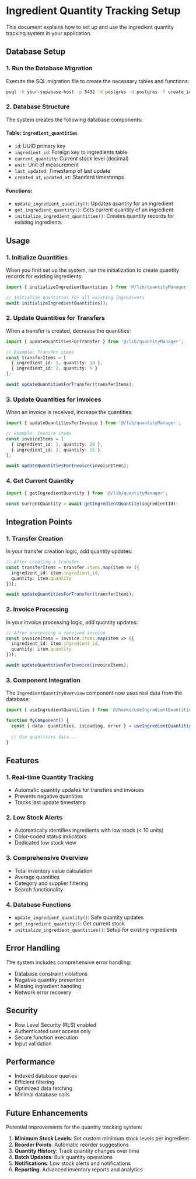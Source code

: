 # Ingredient Quantity Tracking Setup

This document explains how to set up and use the ingredient quantity tracking system in your application.

## Database Setup

### 1. Run the Database Migration

Execute the SQL migration file to create the necessary tables and functions:

```bash
psql -h your-supabase-host -p 5432 -d postgres -U postgres -f create_ingredient_quantities_table.sql
```

### 2. Database Structure

The system creates the following database components:

#### Table: `ingredient_quantities`
- `id`: UUID primary key
- `ingredient_id`: Foreign key to ingredients table
- `current_quantity`: Current stock level (decimal)
- `unit`: Unit of measurement
- `last_updated`: Timestamp of last update
- `created_at`, `updated_at`: Standard timestamps

#### Functions:
- `update_ingredient_quantity()`: Updates quantity for an ingredient
- `get_ingredient_quantity()`: Gets current quantity of an ingredient
- `initialize_ingredient_quantities()`: Creates quantity records for existing ingredients

## Usage

### 1. Initialize Quantities

When you first set up the system, run the initialization to create quantity records for existing ingredients:

```typescript
import { initializeIngredientQuantities } from '@/lib/quantityManager';

// Initialize quantities for all existing ingredients
await initializeIngredientQuantities();
```

### 2. Update Quantities for Transfers

When a transfer is created, decrease the quantities:

```typescript
import { updateQuantitiesForTransfer } from '@/lib/quantityManager';

// Example: Transfer items
const transferItems = [
  { ingredient_id: 1, quantity: 10 },
  { ingredient_id: 2, quantity: 5 }
];

await updateQuantitiesForTransfer(transferItems);
```

### 3. Update Quantities for Invoices

When an invoice is received, increase the quantities:

```typescript
import { updateQuantitiesForInvoice } from '@/lib/quantityManager';

// Example: Invoice items
const invoiceItems = [
  { ingredient_id: 1, quantity: 20 },
  { ingredient_id: 2, quantity: 15 }
];

await updateQuantitiesForInvoice(invoiceItems);
```

### 4. Get Current Quantity

```typescript
import { getIngredientQuantity } from '@/lib/quantityManager';

const currentQuantity = await getIngredientQuantity(ingredientId);
```

## Integration Points

### 1. Transfer Creation

In your transfer creation logic, add quantity updates:

```typescript
// After creating a transfer
const transferItems = transfer.items.map(item => ({
  ingredient_id: item.ingredient_id,
  quantity: item.quantity
}));

await updateQuantitiesForTransfer(transferItems);
```

### 2. Invoice Processing

In your invoice processing logic, add quantity updates:

```typescript
// After processing a received invoice
const invoiceItems = invoice.items.map(item => ({
  ingredient_id: item.ingredient_id,
  quantity: item.quantity
}));

await updateQuantitiesForInvoice(invoiceItems);
```

### 3. Component Integration

The `IngredientQuantityOverview` component now uses real data from the database:

```typescript
import { useIngredientQuantities } from '@/hooks/useIngredientQuantities';

function MyComponent() {
  const { data: quantities, isLoading, error } = useIngredientQuantities();
  
  // Use quantities data...
}
```

## Features

### 1. Real-time Quantity Tracking
- Automatic quantity updates for transfers and invoices
- Prevents negative quantities
- Tracks last update timestamp

### 2. Low Stock Alerts
- Automatically identifies ingredients with low stock (< 10 units)
- Color-coded status indicators
- Dedicated low stock view

### 3. Comprehensive Overview
- Total inventory value calculation
- Average quantities
- Category and supplier filtering
- Search functionality

### 4. Database Functions
- `update_ingredient_quantity()`: Safe quantity updates
- `get_ingredient_quantity()`: Get current stock
- `initialize_ingredient_quantities()`: Setup for existing ingredients

## Error Handling

The system includes comprehensive error handling:

- Database constraint violations
- Negative quantity prevention
- Missing ingredient handling
- Network error recovery

## Security

- Row Level Security (RLS) enabled
- Authenticated user access only
- Secure function execution
- Input validation

## Performance

- Indexed database queries
- Efficient filtering
- Optimized data fetching
- Minimal database calls

## Future Enhancements

Potential improvements for the quantity tracking system:

1. **Minimum Stock Levels**: Set custom minimum stock levels per ingredient
2. **Reorder Points**: Automatic reorder suggestions
3. **Quantity History**: Track quantity changes over time
4. **Batch Updates**: Bulk quantity operations
5. **Notifications**: Low stock alerts and notifications
6. **Reporting**: Advanced inventory reports and analytics
